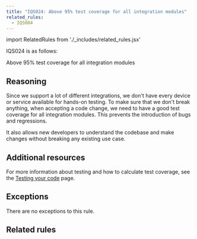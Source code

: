 ```yaml
---
title: "IQS024: Above 95% test coverage for all integration modules"
related_rules:
  - IQS004
---
```

import RelatedRules from './_includes/related_rules.jsx'

IQS024 is as follows:

Above 95% test coverage for all integration modules

## Reasoning

Since we support a lot of different integrations, we don't have every device or service available for hands-on testing.
To make sure that we don't break anything, when accepting a code change, we need to have a good test coverage for all integration modules.
This prevents the introduction of bugs and regressions.

It also allows new developers to understand the codebase and make changes without breaking any existing use case.

## Additional resources

For more information about testing and how to calculate test coverage, see the [Testing your code](../../../development_testing) page.

## Exceptions

There are no exceptions to this rule.

## Related rules

<RelatedRules relatedRules={frontMatter.related_rules}></RelatedRules>